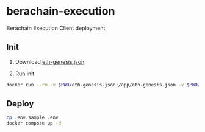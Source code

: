 # berachain-execution
Berachain Execution Client deployment

## Init

1. Download [eth-genesis.json](https://github.com/berachain/beacon-kit/blob/main/testing/networks/80084/eth-genesis.json)

2. Run init

```bash
docker run --rm -v $PWD/eth-genesis.json:/app/eth-genesis.json -v $PWD/data:/data ethereum/client-go init --datadir /data/geth /app/eth-genesis.json
```

## Deploy

```bash
cp .env.sample .env
docker compose up -d
```